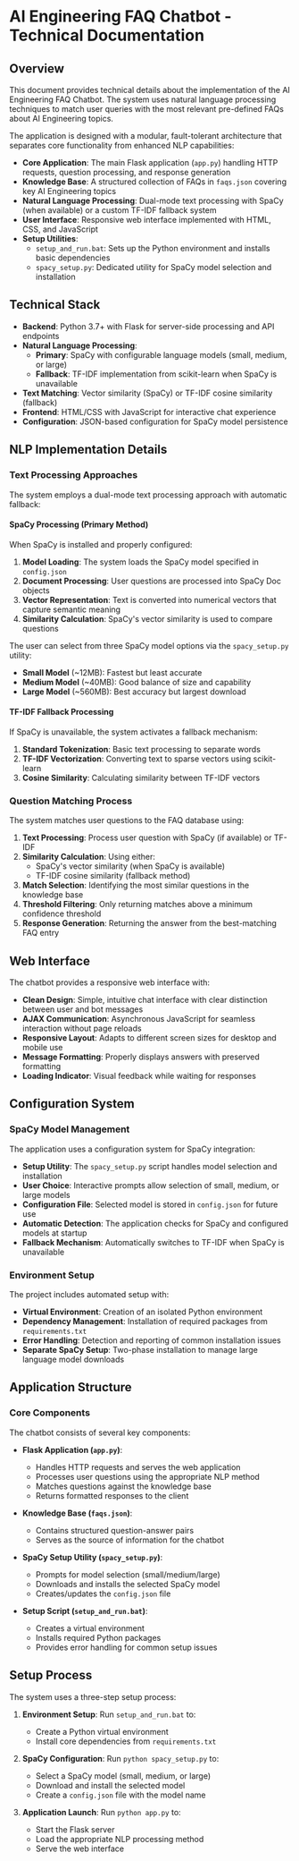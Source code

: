 # AI Engineering FAQ Chatbot - Technical Documentation

## Overview

This document provides technical details about the implementation of the AI Engineering FAQ Chatbot. The system uses natural language processing techniques to match user queries with the most relevant pre-defined FAQs about AI Engineering topics.

The application is designed with a modular, fault-tolerant architecture that separates core functionality from enhanced NLP capabilities:

- **Core Application**: The main Flask application (`app.py`) handling HTTP requests, question processing, and response generation
- **Knowledge Base**: A structured collection of FAQs in `faqs.json` covering key AI Engineering topics
- **Natural Language Processing**: Dual-mode text processing with SpaCy (when available) or a custom TF-IDF fallback system
- **User Interface**: Responsive web interface implemented with HTML, CSS, and JavaScript
- **Setup Utilities**:
  - `setup_and_run.bat`: Sets up the Python environment and installs basic dependencies
  - `spacy_setup.py`: Dedicated utility for SpaCy model selection and installation

## Technical Stack

- **Backend**: Python 3.7+ with Flask for server-side processing and API endpoints
- **Natural Language Processing**:
  - **Primary**: SpaCy with configurable language models (small, medium, or large)
  - **Fallback**: TF-IDF implementation from scikit-learn when SpaCy is unavailable
- **Text Matching**: Vector similarity (SpaCy) or TF-IDF cosine similarity (fallback)
- **Frontend**: HTML/CSS with JavaScript for interactive chat experience
- **Configuration**: JSON-based configuration for SpaCy model persistence

## NLP Implementation Details

### Text Processing Approaches

The system employs a dual-mode text processing approach with automatic fallback:

#### SpaCy Processing (Primary Method)

When SpaCy is installed and properly configured:

1. **Model Loading**: The system loads the SpaCy model specified in `config.json`
2. **Document Processing**: User questions are processed into SpaCy Doc objects
3. **Vector Representation**: Text is converted into numerical vectors that capture semantic meaning
4. **Similarity Calculation**: SpaCy's vector similarity is used to compare questions

The user can select from three SpaCy model options via the `spacy_setup.py` utility:

- **Small Model** (~12MB): Fastest but least accurate
- **Medium Model** (~40MB): Good balance of size and capability
- **Large Model** (~560MB): Best accuracy but largest download

#### TF-IDF Fallback Processing

If SpaCy is unavailable, the system activates a fallback mechanism:

1. **Standard Tokenization**: Basic text processing to separate words
2. **TF-IDF Vectorization**: Converting text to sparse vectors using scikit-learn
3. **Cosine Similarity**: Calculating similarity between TF-IDF vectors

### Question Matching Process

The system matches user questions to the FAQ database using:

1. **Text Processing**: Process user question with SpaCy (if available) or TF-IDF
2. **Similarity Calculation**: Using either:
   - SpaCy's vector similarity (when SpaCy is available)
   - TF-IDF cosine similarity (fallback method)
3. **Match Selection**: Identifying the most similar questions in the knowledge base
4. **Threshold Filtering**: Only returning matches above a minimum confidence threshold
5. **Response Generation**: Returning the answer from the best-matching FAQ entry

## Web Interface

The chatbot provides a responsive web interface with:

- **Clean Design**: Simple, intuitive chat interface with clear distinction between user and bot messages
- **AJAX Communication**: Asynchronous JavaScript for seamless interaction without page reloads
- **Responsive Layout**: Adapts to different screen sizes for desktop and mobile use
- **Message Formatting**: Properly displays answers with preserved formatting
- **Loading Indicator**: Visual feedback while waiting for responses

## Configuration System

### SpaCy Model Management

The application uses a configuration system for SpaCy integration:

- **Setup Utility**: The `spacy_setup.py` script handles model selection and installation
- **User Choice**: Interactive prompts allow selection of small, medium, or large models
- **Configuration File**: Selected model is stored in `config.json` for future use
- **Automatic Detection**: The application checks for SpaCy and configured models at startup
- **Fallback Mechanism**: Automatically switches to TF-IDF when SpaCy is unavailable

### Environment Setup

The project includes automated setup with:

- **Virtual Environment**: Creation of an isolated Python environment
- **Dependency Management**: Installation of required packages from `requirements.txt`
- **Error Handling**: Detection and reporting of common installation issues
- **Separate SpaCy Setup**: Two-phase installation to manage large language model downloads

## Application Structure

### Core Components

The chatbot consists of several key components:

- **Flask Application (`app.py`)**:
  - Handles HTTP requests and serves the web application
  - Processes user questions using the appropriate NLP method
  - Matches questions against the knowledge base
  - Returns formatted responses to the client

- **Knowledge Base (`faqs.json`)**:
  - Contains structured question-answer pairs
  - Serves as the source of information for the chatbot

- **SpaCy Setup Utility (`spacy_setup.py`)**:
  - Prompts for model selection (small/medium/large)
  - Downloads and installs the selected SpaCy model
  - Creates/updates the `config.json` file

- **Setup Script (`setup_and_run.bat`)**:
  - Creates a virtual environment
  - Installs required Python packages
  - Provides error handling for common setup issues

## Setup Process

The system uses a three-step setup process:

1. **Environment Setup**: Run `setup_and_run.bat` to:
   - Create a Python virtual environment
   - Install core dependencies from `requirements.txt`

2. **SpaCy Configuration**: Run `python spacy_setup.py` to:
   - Select a SpaCy model (small, medium, or large)
   - Download and install the selected model
   - Create a `config.json` file with the model name

3. **Application Launch**: Run `python app.py` to:
   - Start the Flask server
   - Load the appropriate NLP processing method
   - Serve the web interface
